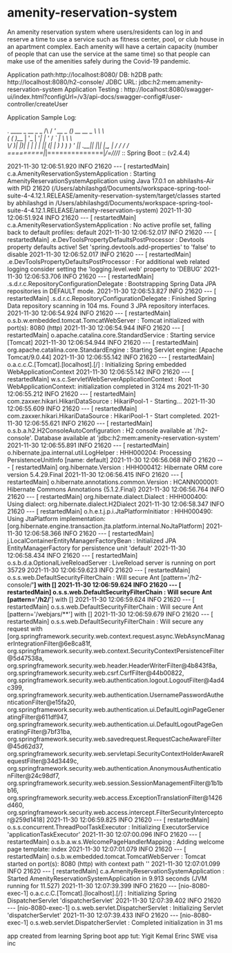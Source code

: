 # amenity-reservation-system

An amenity reservation system where users/residents can log in and reserve a time to use a service such as fitness center, pool, or club house in an apartment complex. Each amenity will have a certain capacity (number of people that can use the service at the same time) so that people can make use of the amenities safely during the Covid-19 pandemic. 



Application path:http://localhost:8080/
DB: h2DB path: http://localhost:8080/h2-console/
JDBC URL: jdbc:h2:mem:amenity-reservation-system
Application Testing : http://localhost:8080/swagger-ui/index.html?configUrl=/v3/api-docs/swagger-config#/user-controller/createUser


Application Sample Log:

  .   ____          _            __ _ _
 /\\ / ___'_ __ _ _(_)_ __  __ _ \ \ \ \
( ( )\___ | '_ | '_| | '_ \/ _` | \ \ \ \
 \\/  ___)| |_)| | | | | || (_| |  ) ) ) )
  '  |____| .__|_| |_|_| |_\__, | / / / /
 =========|_|==============|___/=/_/_/_/
 :: Spring Boot ::                (v2.4.4)

2021-11-30 12:06:51.920  INFO 21620 --- [  restartedMain] c.a.AmenityReservationSystemApplication  : Starting AmenityReservationSystemApplication using Java 17.0.1 on abhilashs-Air with PID 21620 (/Users/abhilashgd/Documents/workspace-spring-tool-suite-4-4.12.1.RELEASE/amenity-reservation-system/target/classes started by abhilashgd in /Users/abhilashgd/Documents/workspace-spring-tool-suite-4-4.12.1.RELEASE/amenity-reservation-system)
2021-11-30 12:06:51.924  INFO 21620 --- [  restartedMain] c.a.AmenityReservationSystemApplication  : No active profile set, falling back to default profiles: default
2021-11-30 12:06:52.017  INFO 21620 --- [  restartedMain] .e.DevToolsPropertyDefaultsPostProcessor : Devtools property defaults active! Set 'spring.devtools.add-properties' to 'false' to disable
2021-11-30 12:06:52.017  INFO 21620 --- [  restartedMain] .e.DevToolsPropertyDefaultsPostProcessor : For additional web related logging consider setting the 'logging.level.web' property to 'DEBUG'
2021-11-30 12:06:53.706  INFO 21620 --- [  restartedMain] .s.d.r.c.RepositoryConfigurationDelegate : Bootstrapping Spring Data JPA repositories in DEFAULT mode.
2021-11-30 12:06:53.827  INFO 21620 --- [  restartedMain] .s.d.r.c.RepositoryConfigurationDelegate : Finished Spring Data repository scanning in 104 ms. Found 3 JPA repository interfaces.
2021-11-30 12:06:54.924  INFO 21620 --- [  restartedMain] o.s.b.w.embedded.tomcat.TomcatWebServer  : Tomcat initialized with port(s): 8080 (http)
2021-11-30 12:06:54.944  INFO 21620 --- [  restartedMain] o.apache.catalina.core.StandardService   : Starting service [Tomcat]
2021-11-30 12:06:54.944  INFO 21620 --- [  restartedMain] org.apache.catalina.core.StandardEngine  : Starting Servlet engine: [Apache Tomcat/9.0.44]
2021-11-30 12:06:55.142  INFO 21620 --- [  restartedMain] o.a.c.c.C.[Tomcat].[localhost].[/]       : Initializing Spring embedded WebApplicationContext
2021-11-30 12:06:55.142  INFO 21620 --- [  restartedMain] w.s.c.ServletWebServerApplicationContext : Root WebApplicationContext: initialization completed in 3124 ms
2021-11-30 12:06:55.212  INFO 21620 --- [  restartedMain] com.zaxxer.hikari.HikariDataSource       : HikariPool-1 - Starting...
2021-11-30 12:06:55.609  INFO 21620 --- [  restartedMain] com.zaxxer.hikari.HikariDataSource       : HikariPool-1 - Start completed.
2021-11-30 12:06:55.621  INFO 21620 --- [  restartedMain] o.s.b.a.h2.H2ConsoleAutoConfiguration    : H2 console available at '/h2-console'. Database available at 'jdbc:h2:mem:amenity-reservation-system'
2021-11-30 12:06:55.891  INFO 21620 --- [  restartedMain] o.hibernate.jpa.internal.util.LogHelper  : HHH000204: Processing PersistenceUnitInfo [name: default]
2021-11-30 12:06:56.068  INFO 21620 --- [  restartedMain] org.hibernate.Version                    : HHH000412: Hibernate ORM core version 5.4.29.Final
2021-11-30 12:06:56.415  INFO 21620 --- [  restartedMain] o.hibernate.annotations.common.Version   : HCANN000001: Hibernate Commons Annotations {5.1.2.Final}
2021-11-30 12:06:56.764  INFO 21620 --- [  restartedMain] org.hibernate.dialect.Dialect            : HHH000400: Using dialect: org.hibernate.dialect.H2Dialect
2021-11-30 12:06:58.347  INFO 21620 --- [  restartedMain] o.h.e.t.j.p.i.JtaPlatformInitiator       : HHH000490: Using JtaPlatform implementation: [org.hibernate.engine.transaction.jta.platform.internal.NoJtaPlatform]
2021-11-30 12:06:58.366  INFO 21620 --- [  restartedMain] j.LocalContainerEntityManagerFactoryBean : Initialized JPA EntityManagerFactory for persistence unit 'default'
2021-11-30 12:06:58.434  INFO 21620 --- [  restartedMain] o.s.b.d.a.OptionalLiveReloadServer       : LiveReload server is running on port 35729
2021-11-30 12:06:59.623  INFO 21620 --- [  restartedMain] o.s.s.web.DefaultSecurityFilterChain     : Will secure Ant [pattern='/h2-console/**'] with []
2021-11-30 12:06:59.624  INFO 21620 --- [  restartedMain] o.s.s.web.DefaultSecurityFilterChain     : Will secure Ant [pattern='/h2/**'] with []
2021-11-30 12:06:59.624  INFO 21620 --- [  restartedMain] o.s.s.web.DefaultSecurityFilterChain     : Will secure Ant [pattern='/webjars/**'] with []
2021-11-30 12:06:59.679  INFO 21620 --- [  restartedMain] o.s.s.web.DefaultSecurityFilterChain     : Will secure any request with [org.springframework.security.web.context.request.async.WebAsyncManagerIntegrationFilter@6e8ca81f, org.springframework.security.web.context.SecurityContextPersistenceFilter@5d47538a, org.springframework.security.web.header.HeaderWriterFilter@4b843f8a, org.springframework.security.web.csrf.CsrfFilter@44b00822, org.springframework.security.web.authentication.logout.LogoutFilter@4ad4c399, org.springframework.security.web.authentication.UsernamePasswordAuthenticationFilter@e15fa20, org.springframework.security.web.authentication.ui.DefaultLoginPageGeneratingFilter@611df947, org.springframework.security.web.authentication.ui.DefaultLogoutPageGeneratingFilter@7bf31ba, org.springframework.security.web.savedrequest.RequestCacheAwareFilter@45d62d37, org.springframework.security.web.servletapi.SecurityContextHolderAwareRequestFilter@34d3449c, org.springframework.security.web.authentication.AnonymousAuthenticationFilter@24c98df7, org.springframework.security.web.session.SessionManagementFilter@1b1bb16, org.springframework.security.web.access.ExceptionTranslationFilter@1426d460, org.springframework.security.web.access.intercept.FilterSecurityInterceptor@259d1418]
2021-11-30 12:06:59.825  INFO 21620 --- [  restartedMain] o.s.s.concurrent.ThreadPoolTaskExecutor  : Initializing ExecutorService 'applicationTaskExecutor'
2021-11-30 12:07:00.096  INFO 21620 --- [  restartedMain] o.s.b.a.w.s.WelcomePageHandlerMapping    : Adding welcome page template: index
2021-11-30 12:07:01.079  INFO 21620 --- [  restartedMain] o.s.b.w.embedded.tomcat.TomcatWebServer  : Tomcat started on port(s): 8080 (http) with context path ''
2021-11-30 12:07:01.099  INFO 21620 --- [  restartedMain] c.a.AmenityReservationSystemApplication  : Started AmenityReservationSystemApplication in 9.913 seconds (JVM running for 11.527)
2021-11-30 12:07:39.399  INFO 21620 --- [nio-8080-exec-1] o.a.c.c.C.[Tomcat].[localhost].[/]       : Initializing Spring DispatcherServlet 'dispatcherServlet'
2021-11-30 12:07:39.402  INFO 21620 --- [nio-8080-exec-1] o.s.web.servlet.DispatcherServlet        : Initializing Servlet 'dispatcherServlet'
2021-11-30 12:07:39.433  INFO 21620 --- [nio-8080-exec-1] o.s.web.servlet.DispatcherServlet        : Completed initialization in 31 ms



app created from learning Spring boot app tut:  Yigit Kemal Erinc SWE visa inc
